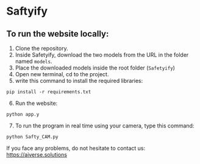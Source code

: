 # Saftyify

## To run the website locally:
1. Clone the repository.
2. Inside Safetyify, download the two models from the URL in the folder named `models`.
3. Place the downloaded models inside the root folder (`Safetyify`)
4. Open new terminal, cd to the project.
5. write this command to install the required libraries:
```
pip install -r requirements.txt
```
6. Run the website:
```
python app.y
```
7. To run the program in real time using your camera, type this command:
```
python Safty_CAM.py
```

If you face any problems, do not hesitate to contact us: https://aiverse.solutions
